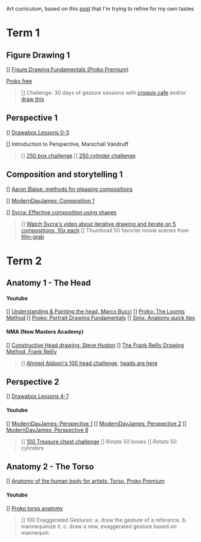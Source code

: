 Art curriculum, based on this [post](https://www.reddit.com/r/learnart/comments/dapk62/from_the_guy_who_made_the_most_comprehensive_list/) that I'm trying to refine for my own tastes

# Term 1

## Figure Drawing 1

[] [Figure Drawing Fundamentals (Proko Premium)](https://www.proko.com/figure-drawing-fundamentals-course/)

[Proko free](https://www.youtube.com/playlist?list=PLR2KBLDDnZz3Ec8LZ66IDS--P9g3TdwOM)

> [] Challenge: 30 days of gesture sessions with [croquis cafe](https://vimeo.com/croquiscafe) and/or [draw this](https://www.youtube.com/channel/UCOVNvkn-f6BW18AvplWI8YA)

## Perspective 1

 [] [Drawabox Lessons 0-3](https://drawabox.com/lesson/0)

 [] Introduction to Perspective, Marschall Vandruff

> [] [250 box challenge](https://drawabox.com/lesson/250boxes)
> [] [250 cylinder challenge](https://drawabox.com/lesson/250cylinders)

## Composition and storytelling 1

 [] [Aaron Blaise: methods for pleasing compositions](https://www.youtube.com/watch?v=dOMRWxo0ixo)

 [] [ModernDayJames: Composition 1](https://www.youtube.com/watch?v=wg-So3ElA8g)

 [] [Sycra: Effective composition using shapes](https://www.youtube.com/watch?v=SNmwQumlvbQ)

> [] [Watch Sycra's video about iterative drawing and iterate on 5 compositions, 10x each](https://www.youtube.com/watch?v=k0ufz75UvHs)
> [] Thumbnail 50 favorite movie scenes from [film-grab](www.filmgrab.com)

# Term 2

## Anatomy 1 - The Head

#### Youtube

[] [Understanding & Painting the head, Marco Bucci](https://marcobucciartstore.com/products/understanding-and-painting-the-head)
[] [Proko: The Loomis Method](https://www.youtube.com/playlist?list=PL39135B8D190B7C97)
[] [Proko: Portrait Drawing Fundamentals](https://www.youtube.com/playlist?list=PLR2KBLDDnZz0pHBiiyrqlOB3FU-W5XX1k)
[] [Sinix: Anatomy quick tips](https://www.youtube.com/playlist?list=PLflflDShjUKH4EfZyf0vuKEuqeqvlV0Qd)

#### NMA (New Masters Academy)

[] [Constructive Head drawing, Steve Huston](https://www.nma.art/courses/constructive-head-drawing/)
[] [The Frank Reilly Drawing Method, Frank Reilly](https://www.nma.art/courses/the-frank-reilly-drawing-method/)

> [] [Ahmed Aldoori's 100 head challenge](https://www.youtube.com/watch?v=0A_kQsxeeTE), [heads are here](https://www.pinterest.com/aaldoori/portrait/)

## Perspective 2

[] [Drawabox Lessons 4-7](https://drawabox.com/lesson/4)

#### Youtube

[] [ModernDayJames: Perspective 1](https://youtu.be/nAlCyQqEZSU)
[] [ModernDayJames: Perspective 2](https://youtu.be/O1tv-6JURJ4)
[] [ModernDayJames: Perspective 6](https://youtu.be/FF8XgTQmoPg)

> [] [100 Treasure chest challenge](https://drawabox.com/lesson/100chests)
> [] Rotate 50 boxes
> [] Rotate 50 cylinders

## Anatomy 2 - The Torso

[] [Anatomy of the human body for artists: Torso, Proko Premium](https://www.proko.com/human-anatomy-for-artists/)

#### Youtube

[] [Proko torso anatomy](https://www.youtube.com/playlist?list=PLo1MyIYOwxxyd_9kkipZV9gnJTYAPAXNG)

> [] 100 Exaggerated Gestures:
a. draw the gesture of a reference.
b. mannequinize it.
c. draw a new, exaggerated gesture based on mannequin
